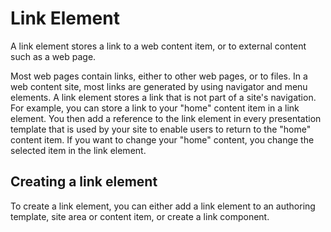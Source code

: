 # Link Element

A link element stores a link to a web content item, or to external content such as a web page.

Most web pages contain links, either to other web pages, or to files. In a web content site, most links are generated by using navigator and menu elements. A link element stores a link that is not part of a site's navigation. For example, you can store a link to your "home" content item in a link element. You then add a reference to the link element in every presentation template that is used by your site to enable users to return to the "home" content item. If you want to change your "home" content, you change the selected item in the link element.

## Creating a link element

To create a link element, you can either add a link element to an authoring template, site area or content item, or create a link component.


